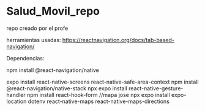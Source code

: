 # Salud_Movil_repo

repo creado por el profe

herramientas usadas: https://reactnavigation.org/docs/tab-based-navigation/

Dependencias:

npm install @react-navigation/native

expo install react-native-screens react-native-safe-area-context
npm install @react-navigation/native-stack
npx expo install react-native-gesture-handler
npm install react-hook-form
//mapa jose
npx expo install expo-location dotenv react-native-maps react-native-maps-directions
